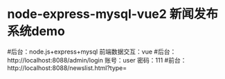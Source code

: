 # node-express-mysql-vue2 新闻发布系统demo
#后台：node.js+express+mysql    前端数据交互：vue
#后台：http://localhost:8088/admin/login  账号：user  密码：111
#前台：http://localhost:8088/newslist.html?type=
